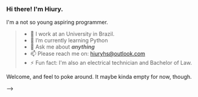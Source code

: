 ### Hi there! I'm Hiury.


I'm a not so young aspiring programmer.

> - 🔭 I work at an University in Brazil.
> - 🌱 I’m currently learning Python
> - 💬 Ask me about ***anything***
> - 📫 Please reach me on: hiuryhs@outlook.com
> - ⚡ Fun fact: I'm also an electrical technician and Bachelor of Law.

Welcome, and feel to poke around. It maybe kinda empty for now, though.

-->
